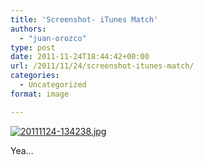 ```yaml
---
title: 'Screenshot- iTunes Match'
authors: 
  - "juan-orozco"
type: post
date: 2011-11-24T18:44:42+00:00
url: /2011/11/24/screenshot-itunes-match/
categories:
  - Uncategorized
format: image

---
```

[<img src="http://juanthedesigner.files.wordpress.com/2011/11/20111124-134238.jpg?w=580" alt="20111124-134238.jpg" class="alignnone size-full" data-recalc-dims="1" />][1]

Yea...

 [1]: http://juanthedesigner.files.wordpress.com/2011/11/20111124-134238.jpg?w=580